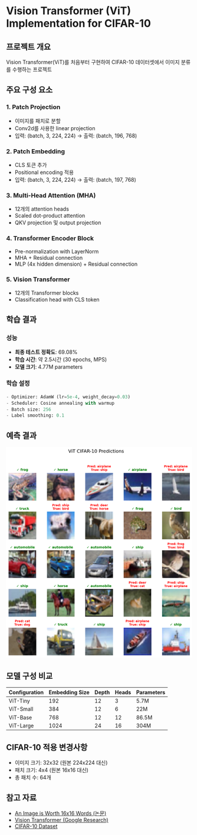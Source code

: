 # Vision Transformer (ViT) Implementation for CIFAR-10

## 프로젝트 개요
Vision Transformer(ViT)를 처음부터 구현하여 CIFAR-10 데이터셋에서 이미지 분류를 수행하는 프로젝트

## 주요 구성 요소

### 1. Patch Projection
- 이미지를 패치로 분할
- Conv2d를 사용한 linear projection
- 입력: (batch, 3, 224, 224) → 출력: (batch, 196, 768)

### 2. Patch Embedding
- CLS 토큰 추가
- Positional encoding 적용
- 입력: (batch, 3, 224, 224) → 출력: (batch, 197, 768)

### 3. Multi-Head Attention (MHA)
- 12개의 attention heads
- Scaled dot-product attention
- QKV projection 및 output projection

### 4. Transformer Encoder Block
- Pre-normalization with LayerNorm
- MHA + Residual connection
- MLP (4x hidden dimension) + Residual connection

### 5. Vision Transformer
- 12개의 Transformer blocks
- Classification head with CLS token

## 학습 결과

### 성능
- **최종 테스트 정확도**: 69.08%
- **학습 시간**: 약 2.5시간 (30 epochs, MPS)
- **모델 크기**: 4.77M parameters

### 학습 설정
```python
- Optimizer: AdamW (lr=5e-4, weight_decay=0.03)
- Scheduler: Cosine annealing with warmup
- Batch size: 256
- Label smoothing: 0.1
```

## 예측 결과
![ViT Predictions](vit_predictions.png)

## 모델 구성 비교

| Configuration | Embedding Size | Depth | Heads | Parameters |
|--------------|---------------|-------|--------|------------|
| ViT-Tiny     | 192          | 12    | 3      | 5.7M       |
| ViT-Small    | 384          | 12    | 6      | 22M        |
| ViT-Base     | 768          | 12    | 12     | 86.5M      |
| ViT-Large    | 1024         | 24    | 16     | 304M       |

## CIFAR-10 적용 변경사항
- 이미지 크기: 32x32 (원본 224x224 대신)
- 패치 크기: 4x4 (원본 16x16 대신)
- 총 패치 수: 64개

## 참고 자료
- [An Image is Worth 16x16 Words (논문)](https://arxiv.org/abs/2010.11929)
- [Vision Transformer (Google Research)](https://github.com/google-research/vision_transformer)
- [CIFAR-10 Dataset](https://www.cs.toronto.edu/~kriz/cifar.html)